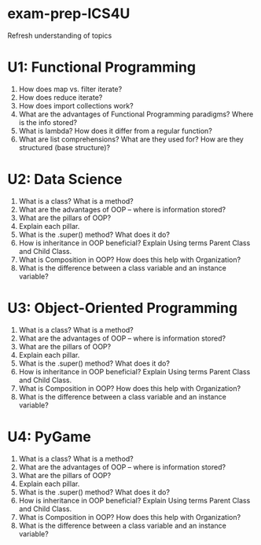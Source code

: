 # exam-prep-ICS4U
Refresh understanding of topics

# U1: Functional Programming
1) How does map vs. filter iterate?
2) How does reduce iterate?
3) How does import collections work?
4) What are the advantages of Functional Programming paradigms? Where is the info
stored?
5) What is lambda? How does it differ from a regular function?
6) What are list comprehensions? What are they used for? How are they structured (base
structure)?

# U2: Data Science
1) What is a class? What is a method?
2) What are the advantages of OOP – where is information stored?
3) What are the pillars of OOP?
4) Explain each pillar.
5) What is the .super() method? What does it do?
6) How is inheritance in OOP beneficial? Explain Using terms Parent Class and Child Class.
7) What is Composition in OOP? How does this help with Organization?
8) What is the difference between a class variable and an instance variable?

# U3: Object-Oriented Programming
1) What is a class? What is a method?
2) What are the advantages of OOP – where is information stored?
3) What are the pillars of OOP?
4) Explain each pillar.
5) What is the .super() method? What does it do?
6) How is inheritance in OOP beneficial? Explain Using terms Parent Class and Child Class.
7) What is Composition in OOP? How does this help with Organization?
8) What is the difference between a class variable and an instance variable?

# U4: PyGame
1) What is a class? What is a method?
2) What are the advantages of OOP – where is information stored?
3) What are the pillars of OOP?
4) Explain each pillar.
5) What is the .super() method? What does it do?
6) How is inheritance in OOP beneficial? Explain Using terms Parent Class and Child Class.
7) What is Composition in OOP? How does this help with Organization?
8) What is the difference between a class variable and an instance variable?
